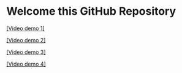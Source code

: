 # Welcome this GitHub Repository

[[Video demo 1]](https://youtu.be/t5WxAoktEg4)

[[Video demo 2]](https://youtu.be/S5i4-UpHDvc)

[[Video demo 3]](https://youtu.be/sMvvxily3xU)

[[Video demo 4]](https://youtu.be/hHmw39SZxHo)

